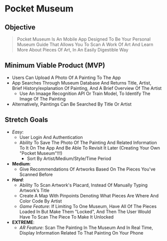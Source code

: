 # Pocket Museum

## Objective
> Pocket Museum Is An Mobile App Designed To Be Your Personal Museum Guide That Allows You To Scan A Work Of Art And Learn More About Pieces Of Art, In An Easily Digestible Way


## Minimum Viable Product (MVP)
- Users Can Upload A Photo Of A Painting To The App
- App Searches Through Museum Database And Returns Title, Artist, Brief History/explanation Of Painting, And A Brief Overview Of The Artist
    - Use An Imaage Recognition API Or Train Model, To Identify The Image Of The Painting
- Alternatively, Paintings Can Be Searched By Title Or Artist


## Stretch Goals
- *Easy*:
    - User Login And Authentication
    - Ability To Save The Photo Of The Painting And Related Information To It On The App And Be Able To Revisit It Later (Creating Your Own "Pocket Museum"!!!)
        - Sort By Artist/Medium/Style/Time Period
- **Medium**:
    - Give Recommendations Of Artworks Based On The Pieces You've Scanned Before
- ***Hard***:
    - Ability To Scan Artwork's Placard, Instead Of Manually Typing Artwork’s Title
    - Create A Map With Pinpoints Denoting What Pieces Are Where And Color Code By Artist
    - *Game Feature*: If Limiting To One Museum, Have All Of The Pieces Loaded In But Make Them "Locked", And Then The User Would Have To Scan The Piece To Make It Unlocked
- ****EXTREME****:
    - *AR Feature*: Scan The Painting In The Museum And In Real Time, Display Information Related To That Painting On Your Phone
